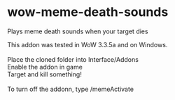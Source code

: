 # wow-meme-death-sounds
Plays meme death sounds when your target dies

This addon was tested in WoW 3.3.5a and on Windows. <br>
<br>
Place the cloned folder into Interface/Addons<br>
Enable the addon in game<br>
Target and kill something!<br>
<br>
To turn off the addonn, type /memeActivate
